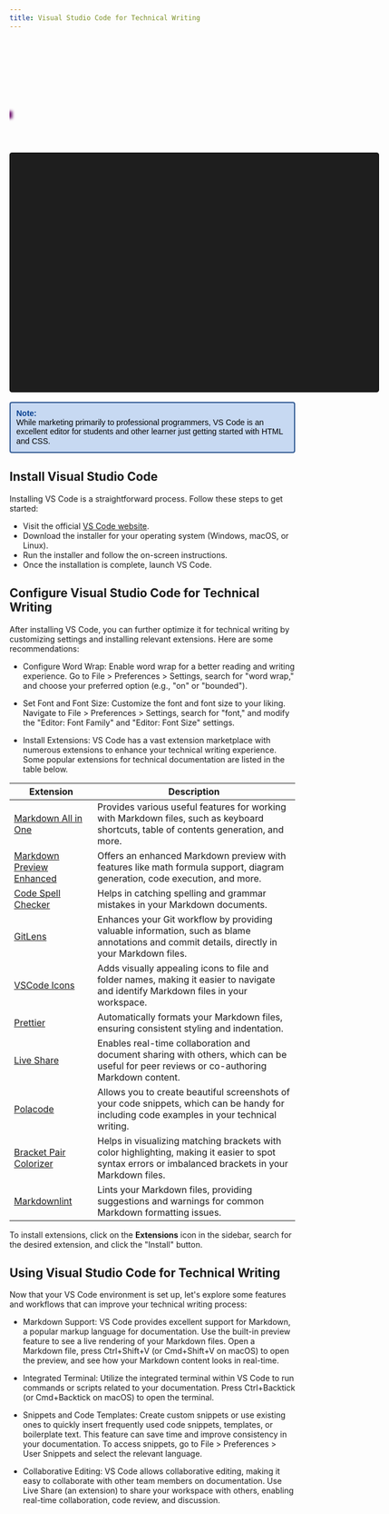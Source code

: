 ```yaml
---
title: Visual Studio Code for Technical Writing
---
```


<div style="width: 610px; height: 200px; position: relative; overflow: hidden;">
  <div class="frame" style="width: 100%; height: 100%; position: absolute;">
    <div class="train" style="width: 52px; height: 12px; position: absolute; filter: blur(3.5px); mix-blend-mode: exclusion; left: -54px; animation: trainMovement1 15s ease infinite; background-color: blue; top: calc(50% - 50px);"></div>
    <div class="train" style="width: 43px; height: 16px; position: absolute; filter: blur(1.9px); mix-blend-mode: exclusion; left: -52px; animation: trainMovement2 11s cubic-bezier(0.0, -0.6, 0.4, 1.3) infinite; background-color: grey; top: calc(50% - 25px); animation-delay: 0.9s;"></div>
    <div class="train" style="width: 53px; height: 14px; position: absolute; filter: blur(1.8px); mix-blend-mode: exclusion; left: -63px; animation: trainMovement3 9s linear infinite; background-color: lightblue; top: calc(50% - 7.5px); animation-delay: 1.4s;"></div>
    <div class="train" style="width: 60px; height: 15px; position: absolute; filter: blur(4.9px); mix-blend-mode: exclusion; left: -85px; animation: trainMovement4 8s linear infinite; background-color: lightpink; top: calc(50% + 10px); animation-delay: 1.6s;"></div>
    <div class="train" style="width: 65px; height: 13px; position: absolute; filter: blur(2.5px); mix-blend-mode: exclusion; left: -60px; animation: trainMovement5 16s cubic-bezier(0.0, -0.6, 0.2, 1.0) infinite; background-color: lightgreen; top: calc(50% + 27.5px); animation-delay: 0.1s;"></div>
  </div>

  <style>
    @keyframes trainMovement1 {
      0% {
        transform: translateX(-150px);
      }
      100% {
        transform: translateX(680px);
      }
    }
    
    @keyframes trainMovement2 {
      0% {
        transform: translateX(-150px);
      }
      100% {
        transform: translateX(680px);
      }
    }
    
    @keyframes trainMovement3 {
      0% {
        transform: translateX(-150px);
      }
      100% {
        transform: translateX(680px);
      }
    }
    
    @keyframes trainMovement4 {
      0% {
        transform: translateX(-150px);
      }
      100% {
        transform: translateX(680px);
      }
    }
    
    @keyframes trainMovement5 {
      0% {
        transform: translateX(-150px);
      }
      100% {
        transform: translateX(680px);
      }
    }
  </style>
</div>


<div style="position: relative; width: 610px; height: 380px; border: 1px solid #000; background-color: #1e1e1e; color: #fff; padding: 20px; border-radius: 4px; font-family: 'Courier New', monospace; overflow: hidden;">
  <pre id="vscodeAnimation" style="position: absolute; top: 0; left: 0; width: 100%; height: 100%; padding: 0; margin: 0; line-height: 1.5; white-space: pre-wrap;"></pre>

  <style>
    @keyframes workAnimation {
      0% { transform: translateY(0); }
      100% { transform: translateY(-100%); }
    }
  </style>

  <script>
    const text = `Visual Studio Code (VS Code) is a powerful and versatile code editor that can greatly enhance the process of technical writing and preparing technical documentation for software projects. With its extensive features, extensions, and customization options, VS Code provides a robust environment for writing, editing, formatting, and collaborating on documentation. In this guide, we will explore the steps to install and set up VS Code for technical writing, and we'll discuss useful extensions and features that can boost productivity and streamline the documentation process.

<div style='border: 2px solid #2c5691; background-color: #c7d9f2; padding: 10px; border-radius: 4px; margin-bottom: 20px;'><strong style='color: #064091; font-family: Arial, Helvetica, sans-serif'>Note:</strong><br /><div style='color: black; font-family: Arial, Helvetica, sans-serif; line-height: 1.2'>While marketing primarily to professional programmers, VS Code is an excellent editor for students and other learners just getting started with HTML and CSS.</div></div>`


    const vscodeAnimation = document.getElementById("vscodeAnimation");
    let i = 0;
    let lineCount = 0;

    function typeWriter() {
      if (i < text.length) {
        const char = text.charAt(i);
        vscodeAnimation.innerHTML += char;

        if (char === '\n') {
          lineCount++;
        }

        if (lineCount > 10) {
          vscodeAnimation.innerHTML = vscodeAnimation.innerHTML.slice(vscodeAnimation.innerHTML.indexOf('\n') + 1);
          lineCount--;
        }

        i++;
        setTimeout(typeWriter, 50);
      }
    }

    typeWriter();
  </script>
</div>

<br />

<div style="border: 2px solid #2c5691; background-color: #c7d9f2; padding: 10px; border-radius: 4px; margin-bottom: 20px;">
  <strong style="color: #064091; font-family: Arial, Helvetica, sans-serif">Note:</strong> <br /> <div style="color: black; font-family: Arial, Helvetica, sans-serif; line-height: 1.2">While marketing primarily to professional programmers, VS Code is an excellent editor for students and other learner just getting started with HTML and CSS.</div>
</div>



## Install Visual Studio Code
Installing VS Code is a straightforward process. Follow these steps to get started:

- Visit the official [VS Code website](https://code.visualstudio.com/).
- Download the installer for your operating system (Windows, macOS, or Linux).
- Run the installer and follow the on-screen instructions.
- Once the installation is complete, launch VS Code.


## Configure Visual Studio Code for Technical Writing
After installing VS Code, you can further optimize it for technical writing by customizing settings and installing relevant extensions. Here are some recommendations:

- Configure Word Wrap: Enable word wrap for a better reading and writing experience. Go to File > Preferences > Settings, search for "word wrap," and choose your preferred option (e.g., "on" or "bounded").

- Set Font and Font Size: Customize the font and font size to your liking. Navigate to File > Preferences > Settings, search for "font," and modify the "Editor: Font Family" and "Editor: Font Size" settings.

- Install Extensions: VS Code has a vast extension marketplace with numerous extensions to enhance your technical writing experience. Some popular extensions for technical documentation are listed in the table below.

| Extension | Description |
| --- | --- |
| [Markdown All in One](https://marketplace.visualstudio.com/items?itemName=yzhang.markdown-all-in-one) | Provides various useful features for working with Markdown files, such as keyboard shortcuts, table of contents generation, and more. |
| [Markdown Preview Enhanced](https://marketplace.visualstudio.com/items?itemName=shd101wyy.markdown-preview-enhanced) | Offers an enhanced Markdown preview with features like math formula support, diagram generation, code execution, and more. |
| [Code Spell Checker](https://marketplace.visualstudio.com/items?itemName=streetsidesoftware.code-spell-checker) | Helps in catching spelling and grammar mistakes in your Markdown documents. |
| [GitLens](https://marketplace.visualstudio.com/items?itemName=eamodio.gitlens) | Enhances your Git workflow by providing valuable information, such as blame annotations and commit details, directly in your Markdown files. |
| [VSCode Icons](https://marketplace.visualstudio.com/items?itemName=vscode-icons-team.vscode-icons) | Adds visually appealing icons to file and folder names, making it easier to navigate and identify Markdown files in your workspace. |
| [Prettier](https://marketplace.visualstudio.com/items?itemName=esbenp.prettier-vscode) | Automatically formats your Markdown files, ensuring consistent styling and indentation. |
| [Live Share](https://marketplace.visualstudio.com/items?itemName=MS-vsliveshare.vsliveshare) | Enables real-time collaboration and document sharing with others, which can be useful for peer reviews or co-authoring Markdown content. |
| [Polacode](https://marketplace.visualstudio.com/items?itemName=pnp.polacode) | Allows you to create beautiful screenshots of your code snippets, which can be handy for including code examples in your technical writing. |
| [Bracket Pair Colorizer](https://marketplace.visualstudio.com/items?itemName=CoenraadS.bracket-pair-colorizer) | Helps in visualizing matching brackets with color highlighting, making it easier to spot syntax errors or imbalanced brackets in your Markdown files. |
| [Markdownlint](https://marketplace.visualstudio.com/items?itemName=DavidAnson.vscode-markdownlint) | Lints your Markdown files, providing suggestions and warnings for common Markdown formatting issues. |


To install extensions, click on the **Extensions** icon in the sidebar, search for the desired extension, and click the "Install" button.

## Using Visual Studio Code for Technical Writing
Now that your VS Code environment is set up, let's explore some features and workflows that can improve your technical writing process:

- Markdown Support: VS Code provides excellent support for Markdown, a popular markup language for documentation. Use the built-in preview feature to see a live rendering of your Markdown files. Open a Markdown file, press Ctrl+Shift+V (or Cmd+Shift+V on macOS) to open the preview, and see how your Markdown content looks in real-time.

- Integrated Terminal: Utilize the integrated terminal within VS Code to run commands or scripts related to your documentation. Press Ctrl+Backtick (or Cmd+Backtick on macOS) to open the terminal.

- Snippets and Code Templates: Create custom snippets or use existing ones to quickly insert frequently used code snippets, templates, or boilerplate text. This feature can save time and improve consistency in your documentation. To access snippets, go to File > Preferences > User Snippets and select the relevant language.

- Collaborative Editing: VS Code allows collaborative editing, making it easy to collaborate with other team members on documentation. Use Live Share (an extension) to share your workspace with others, enabling real-time collaboration, code review, and discussion.

